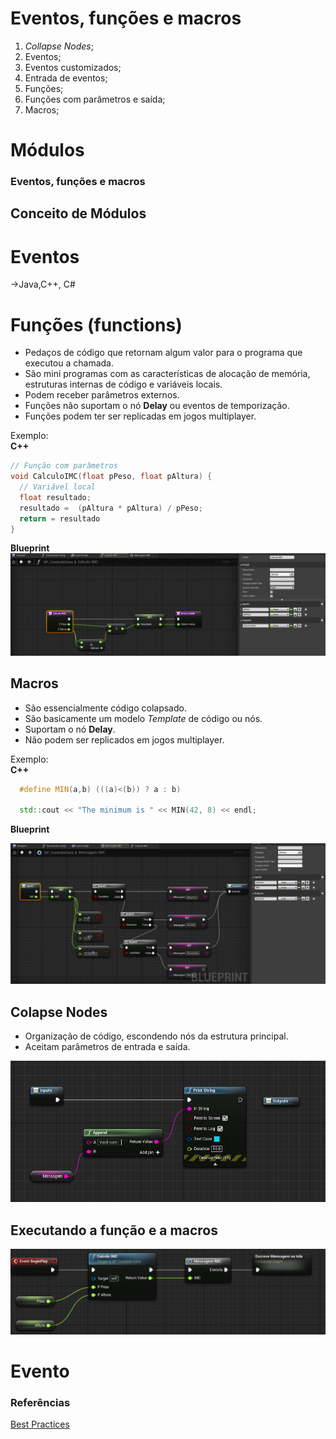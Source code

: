 # Eventos, funções e macros
1. *Collapse Nodes*;
1. Eventos;
1. Eventos customizados;
1. Entrada de eventos;
1. Funções;
1. Funções com parâmetros e saída;
1. Macros;

#  Módulos

### Eventos, funções e macros

## Conceito de Módulos

# Eventos
->Java,C++, C#

# Funções (**functions**)
- Pedaços de código que retornam algum valor
para o programa que executou a chamada.
- São mini programas com as características de alocação de memória, estruturas internas de código e variáveis locais.
- Podem receber parâmetros externos.  
- Funções não suportam o nó **Delay** ou eventos de temporização.
- Funções podem ter ser replicadas
em jogos multiplayer.

Exemplo:  
**C++**   
```c
// Função com parâmetros
void CalculoIMC(float pPeso, float pAltura) {
  // Variável local
  float resultado;
  resultado =  (pAltura * pAltura) / pPeso;
  return = resultado
}  
```
**Blueprint**   
![Function](../imagens/modulos/modulo1.png)

## Macros
- São essencialmente código colapsado.
- São basicamente um modelo *Template* de código ou nós.
- Suportam o nó **Delay**.
- Não podem ser replicados em jogos multiplayer.

Exemplo:  
**C++**
```c++
  #define MIN(a,b) (((a)<(b)) ? a : b)

  std::cout << "The minimum is " << MIN(42, 8) << endl;
```

**Blueprint**

![Function](../imagens/modulos/modulo2.png)

## Colapse Nodes
- Organização de código, escondendo nós da estrutura principal.
- Aceitam parâmetros de entrada e saída.  

![Function](../imagens/modulos/modulo4.png)


## Executando a função e a macros  
![Function](../imagens/modulos/modulo3.png)
# Evento


### Referências

[Best Practices](https://docs.unrealengine.com/en-US/Engine/Blueprints/BestPractices/index.html)
